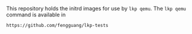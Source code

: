 This repository holds the initrd images for use by `lkp qemu`.
The `lkp qemu` command is available in

	https://github.com/fengguang/lkp-tests
